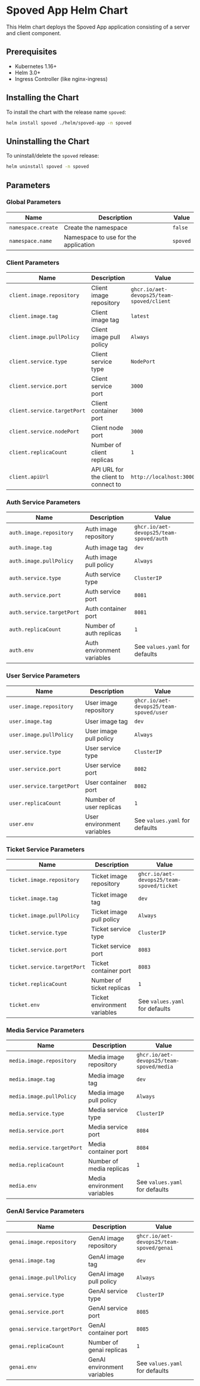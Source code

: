 # Spoved App Helm Chart

This Helm chart deploys the Spoved App application consisting of a server and client component.

## Prerequisites

- Kubernetes 1.16+
- Helm 3.0+
- Ingress Controller (like nginx-ingress)

## Installing the Chart

To install the chart with the release name `spoved`:

```bash
helm install spoved ./helm/spoved-app -n spoved
```

## Uninstalling the Chart

To uninstall/delete the `spoved` release:

```bash
helm uninstall spoved -n spoved
```

## Parameters

### Global Parameters

| Name                   | Description                                | Value           |
|------------------------|--------------------------------------------|-----------------|
| `namespace.create`     | Create the namespace                       | `false`         |
| `namespace.name`       | Namespace to use for the application       | `spoved`        |

### Client Parameters

| Name                       | Description                                | Value                                          |
|----------------------------|--------------------------------------------|------------------------------------------------|
| `client.image.repository`  | Client image repository                    | `ghcr.io/aet-devops25/team-spoved/client`      |
| `client.image.tag`         | Client image tag                           | `latest`                                       |
| `client.image.pullPolicy`  | Client image pull policy                   | `Always`                                       |
| `client.service.type`      | Client service type                        | `NodePort`                                     |
| `client.service.port`      | Client service port                        | `3000`                                         |
| `client.service.targetPort`| Client container port                      | `3000`                                         |
| `client.service.nodePort`  | Client node port                           | `3000`                                        |
| `client.replicaCount`      | Number of client replicas                  | `1`                                            |
| `client.apiUrl`            | API URL for the client to connect to       | `http://localhost:3000`                       |

### Auth Service Parameters

| Name                        | Description                                 | Value                                         |
|-----------------------------|---------------------------------------------|-----------------------------------------------|
| `auth.image.repository`     | Auth image repository                       | `ghcr.io/aet-devops25/team-spoved/auth`       |
| `auth.image.tag`            | Auth image tag                              | `dev`                                         |
| `auth.image.pullPolicy`     | Auth image pull policy                      | `Always`                                      |
| `auth.service.type`         | Auth service type                           | `ClusterIP`                                   |
| `auth.service.port`         | Auth service port                           | `8081`                                        |
| `auth.service.targetPort`   | Auth container port                         | `8081`                                        |
| `auth.replicaCount`         | Number of auth replicas                     | `1`                                           |
| `auth.env`                  | Auth environment variables                  | See `values.yaml` for defaults                |

### User Service Parameters

| Name                        | Description                                 | Value                                         |
|-----------------------------|---------------------------------------------|-----------------------------------------------|
| `user.image.repository`     | User image repository                       | `ghcr.io/aet-devops25/team-spoved/user`       |
| `user.image.tag`            | User image tag                              | `dev`                                         |
| `user.image.pullPolicy`     | User image pull policy                      | `Always`                                      |
| `user.service.type`         | User service type                           | `ClusterIP`                                   |
| `user.service.port`         | User service port                           | `8082`                                        |
| `user.service.targetPort`   | User container port                         | `8082`                                        |
| `user.replicaCount`         | Number of user replicas                     | `1`                                           |
| `user.env`                  | User environment variables                  | See `values.yaml` for defaults                |

### Ticket Service Parameters

| Name                        | Description                                 | Value                                         |
|-----------------------------|---------------------------------------------|-----------------------------------------------|
| `ticket.image.repository`   | Ticket image repository                     | `ghcr.io/aet-devops25/team-spoved/ticket`     |
| `ticket.image.tag`          | Ticket image tag                            | `dev`                                         |
| `ticket.image.pullPolicy`   | Ticket image pull policy                    | `Always`                                      |
| `ticket.service.type`       | Ticket service type                         | `ClusterIP`                                   |
| `ticket.service.port`       | Ticket service port                         | `8083`                                        |
| `ticket.service.targetPort` | Ticket container port                       | `8083`                                        |
| `ticket.replicaCount`       | Number of ticket replicas                   | `1`                                           |
| `ticket.env`                | Ticket environment variables                | See `values.yaml` for defaults                |

### Media Service Parameters

| Name                        | Description                                 | Value                                         |
|-----------------------------|---------------------------------------------|-----------------------------------------------|
| `media.image.repository`    | Media image repository                      | `ghcr.io/aet-devops25/team-spoved/media`      |
| `media.image.tag`           | Media image tag                             | `dev`                                         |
| `media.image.pullPolicy`    | Media image pull policy                     | `Always`                                      |
| `media.service.type`        | Media service type                          | `ClusterIP`                                   |
| `media.service.port`        | Media service port                          | `8084`                                        |
| `media.service.targetPort`  | Media container port                        | `8084`                                        |
| `media.replicaCount`        | Number of media replicas                    | `1`                                           |
| `media.env`                 | Media environment variables                 | See `values.yaml` for defaults                |

### GenAI Service Parameters

| Name                        | Description                                 | Value                                         |
|-----------------------------|---------------------------------------------|-----------------------------------------------|
| `genai.image.repository`    | GenAI image repository                      | `ghcr.io/aet-devops25/team-spoved/genai`      |
| `genai.image.tag`           | GenAI image tag                             | `dev`                                         |
| `genai.image.pullPolicy`    | GenAI image pull policy                     | `Always`                                      |
| `genai.service.type`        | GenAI service type                          | `ClusterIP`                                   |
| `genai.service.port`        | GenAI service port                          | `8085`                                        |
| `genai.service.targetPort`  | GenAI container port                        | `8085`                                        |
| `genai.replicaCount`        | Number of genai replicas                    | `1`                                           |
| `genai.env`                 | GenAI environment variables                 | See `values.yaml` for defaults                |